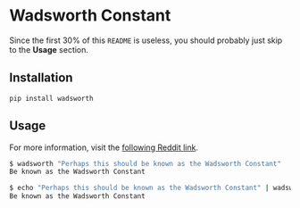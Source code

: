 Wadsworth Constant
==================

Since the first 30% of this `README` is useless, you should probably
just skip to the **Usage** section.


Installation
------------

```
pip install wadsworth
```


Usage
-----

For more information, visit the [following Reddit link](http://redd.it/kxtzp).

```bash
$ wadsworth "Perhaps this should be known as the Wadsworth Constant"
Be known as the Wadsworth Constant

$ echo "Perhaps this should be known as the Wadsworth Constant" | wadsworth
Be known as the Wadsworth Constant
```
